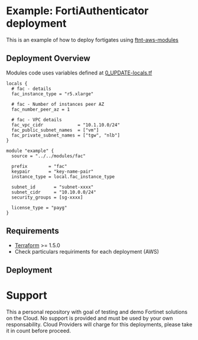 # Example: FortiAuthenticator deployment

This is an example of how to deploy fortigates using [ftnt-aws-modules](https://registry.terraform.io/modules/jmvigueras/ftnt-aws-modules/aws/latest)

## Deployment Overview

Modules code uses variables defined at [0_UPDATE-locals.tf](./0_UPDATE-locals.tf)

```hcl
locals {
  # fac - details
  fac_instance_type = "r5.xlarge"

  # fac - Number of instances peer AZ
  fac_number_peer_az = 1

  # fac - VPC details
  fac_vpc_cidr             = "10.1.10.0/24"
  fac_public_subnet_names  = ["vm"]
  fac_private_subnet_names = ["tgw", "nlb"]
}

module "example" {
  source = "../../modules/fac"

  prefix        = "fac"
  keypair       = "key-name-pair"
  instance_type = local.fac_instance_type

  subnet_id       = "subnet-xxxx"
  subnet_cidr     = "10.10.0.0/24"
  security_groups = [sg-xxxx]

  license_type = "payg"
}
```

## Requirements
* [Terraform](https://learn.hashicorp.com/terraform/getting-started/install.html) >= 1.5.0
* Check particulars requiriments for each deployment (AWS) 

## Deployment

# Support
This a personal repository with goal of testing and demo Fortinet solutions on the Cloud. No support is provided and must be used by your own responsability. Cloud Providers will charge for this deployments, please take it in count before proceed.

